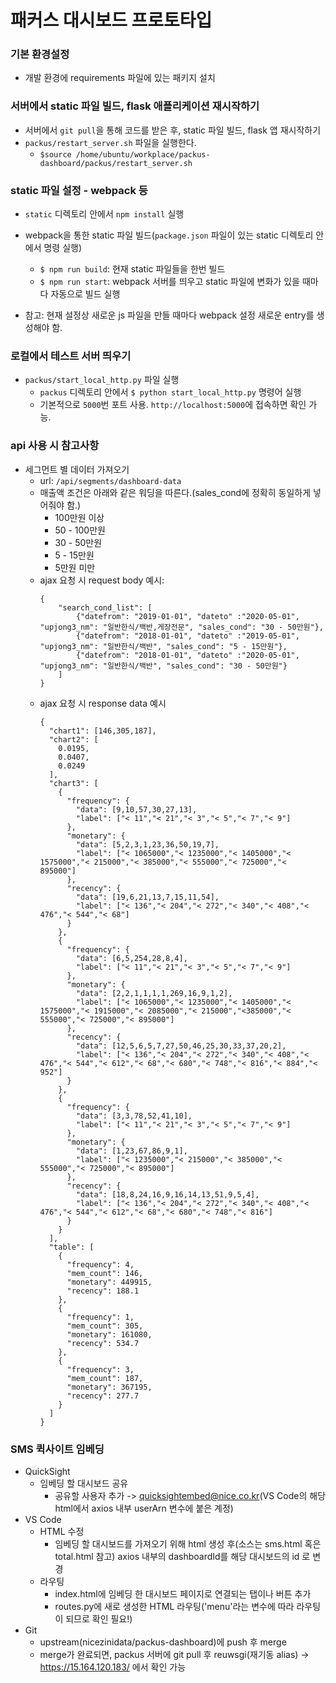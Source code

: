 # 패커스 대시보드 프로토타입

### 기본 환경설정

* 개발 환경에 requirements 파일에 있는 패키지 설치
 
### 서버에서 static 파일 빌드, flask 애플리케이션 재시작하기
- 서버에서 `git pull`을 통해 코드를 받은 후, static 파일 빌드, flask 앱 재시작하기
- `packus/restart_server.sh` 파일을 실행한다.
  - `$source /home/ubuntu/workplace/packus-dashboard/packus/restart_server.sh`

### static 파일 설정 - webpack 등

* `static` 디렉토리 안에서 `npm install` 실행

* webpack을 통한 static 파일 빌드(`package.json` 파일이 있는 static 디렉토리 안에서 명령 실행)
  * `$ npm run build`: 현재 static 파일들을 한번 빌드
  * `$ npm run start`: webpack 서버를 띄우고 static 파일에 변화가 있을 때마다 자동으로 빌드 실행

* 참고: 현재 설정상 새로운 js 파일을 만들 때마다 webpack 설정 새로운 entry를 생성해야 함.

### 로컬에서 테스트 서버 띄우기

* `packus/start_local_http.py` 파일 실행
  * `packus` 디렉토리 안에서 `$ python start_local_http.py` 명령어 실행
  * 기본적으로 `5000`번 포트 사용. `http://localhost:5000`에 접속하면 확인 가능. 

### api 사용 시 참고사항

- 세그먼트 별 데이터 가져오기
  - url: `/api/segments/dashboard-data`
  - 매출액 조건은 아래와 같은 워딩을 따른다.(sales_cond에 정확히 동일하게 넣어줘야 함.)
    - 100만원 이상
    - 50 - 100만원
    - 30 - 50만원
    - 5 - 15만원
    - 5만원 미만
  - ajax 요청 시 request body 예시: 
    ```
    {
        "search_cond_list": [
            {"datefrom": "2019-01-01", "dateto" :"2020-05-01", "upjong3_nm": "일반한식/백반,게장전문", "sales_cond": "30 - 50만원"},
            {"datefrom": "2018-01-01", "dateto" :"2019-05-01", "upjong3_nm": "일반한식/백반", "sales_cond": "5 - 15만원"},
            {"datefrom": "2018-01-01", "dateto" :"2020-05-01", "upjong3_nm": "일반한식/백반", "sales_cond": "30 - 50만원"}
        ]
    }
    ```
  - ajax 요청 시 response data 예시
    ```
    {
      "chart1": [146,305,187],
      "chart2": [
        0.0195,
        0.0407,
        0.0249
      ],
      "chart3": [
        {
          "frequency": {
            "data": [9,10,57,30,27,13],
            "label": ["< 11","< 21","< 3","< 5","< 7","< 9"]
          },
          "monetary": {
            "data": [5,2,3,1,23,36,50,19,7],
            "label": ["< 1065000","< 1235000","< 1405000","< 1575000","< 215000","< 385000","< 555000","< 725000","< 895000"]
          },
          "recency": {
            "data": [19,6,21,13,7,15,11,54],
            "label": ["< 136","< 204","< 272","< 340","< 408","< 476","< 544","< 68"]
          }
        },
        {
          "frequency": {
            "data": [6,5,254,28,8,4],
            "label": ["< 11","< 21","< 3","< 5","< 7","< 9"]
          },
          "monetary": {
            "data": [2,2,1,1,1,1,269,16,9,1,2],
            "label": ["< 1065000","< 1235000","< 1405000","< 1575000","< 1915000","< 2085000","< 215000","<385000","< 555000","< 725000","< 895000"]
          },
          "recency": {
            "data": [12,5,6,5,7,27,50,46,25,30,33,37,20,2],
            "label": ["< 136","< 204","< 272","< 340","< 408","< 476","< 544","< 612","< 68","< 680","< 748","< 816","< 884","< 952"]
          }
        },
        {
          "frequency": {
            "data": [3,3,78,52,41,10],
            "label": ["< 11","< 21","< 3","< 5","< 7","< 9"]
          },
          "monetary": {
            "data": [1,23,67,86,9,1],
            "label": ["< 1235000","< 215000","< 385000","< 555000","< 725000","< 895000"]
          },
          "recency": {
            "data": [18,8,24,16,9,16,14,13,51,9,5,4],
            "label": ["< 136","< 204","< 272","< 340","< 408","< 476","< 544","< 612","< 68","< 680","< 748","< 816"]
          }
        }
      ],
      "table": [
        {
          "frequency": 4,
          "mem_count": 146,
          "monetary": 449915,
          "recency": 188.1
        },
        {
          "frequency": 1,
          "mem_count": 305,
          "monetary": 161080,
          "recency": 534.7
        },
        {
          "frequency": 3,
          "mem_count": 187,
          "monetary": 367195,
          "recency": 277.7
        }
      ]
    }
    ```
    
### SMS 퀵사이트 임베딩

* QuickSight
  - 임베딩 할 대시보드 공유
    - 공유할 사용자 추가 -> quicksightembed@nice.co.kr(VS Code의 해당 html에서 axios 내부 userArn 변수에 붙은 계정)
* VS Code
  - HTML 수정
    - 임베딩 할 대시보드를 가져오기 위해 html 생성 후(소스는 sms.html 혹은 total.html 참고) axios 내부의 dashboardId를 해당 대시보드의 id 로 변경
  - 라우팅
    - index.html에 임베딩 한 대시보드 페이지로 연결되는 탭이나 버튼 추가
    - routes.py에 새로 생성한 HTML 라우팅('menu'라는 변수에 따라 라우팅이 되므로 확인 필요!)
* Git
  - upstream(nicezinidata/packus-dashboard)에 push 후 merge
  - merge가 완료되면, packus 서버에 git pull 후 reuwsgi(재기동 alias) -> https://15.164.120.183/ 에서 확인 가능
